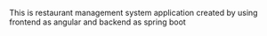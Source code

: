 This is restaurant management system application created by using frontend as angular and backend as spring boot
